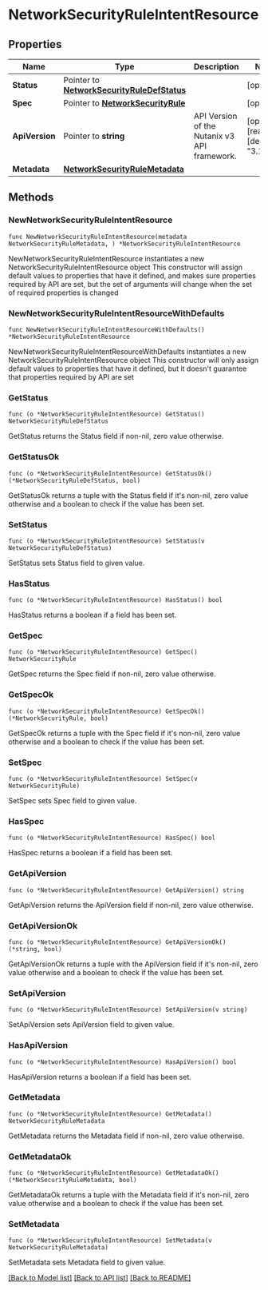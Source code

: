 # NetworkSecurityRuleIntentResource

## Properties

Name | Type | Description | Notes
------------ | ------------- | ------------- | -------------
**Status** | Pointer to [**NetworkSecurityRuleDefStatus**](NetworkSecurityRuleDefStatus.md) |  | [optional] 
**Spec** | Pointer to [**NetworkSecurityRule**](NetworkSecurityRule.md) |  | [optional] 
**ApiVersion** | Pointer to **string** | API Version of the Nutanix v3 API framework. | [optional] [readonly] [default to "3.1.0"]
**Metadata** | [**NetworkSecurityRuleMetadata**](NetworkSecurityRuleMetadata.md) |  | 

## Methods

### NewNetworkSecurityRuleIntentResource

`func NewNetworkSecurityRuleIntentResource(metadata NetworkSecurityRuleMetadata, ) *NetworkSecurityRuleIntentResource`

NewNetworkSecurityRuleIntentResource instantiates a new NetworkSecurityRuleIntentResource object
This constructor will assign default values to properties that have it defined,
and makes sure properties required by API are set, but the set of arguments
will change when the set of required properties is changed

### NewNetworkSecurityRuleIntentResourceWithDefaults

`func NewNetworkSecurityRuleIntentResourceWithDefaults() *NetworkSecurityRuleIntentResource`

NewNetworkSecurityRuleIntentResourceWithDefaults instantiates a new NetworkSecurityRuleIntentResource object
This constructor will only assign default values to properties that have it defined,
but it doesn't guarantee that properties required by API are set

### GetStatus

`func (o *NetworkSecurityRuleIntentResource) GetStatus() NetworkSecurityRuleDefStatus`

GetStatus returns the Status field if non-nil, zero value otherwise.

### GetStatusOk

`func (o *NetworkSecurityRuleIntentResource) GetStatusOk() (*NetworkSecurityRuleDefStatus, bool)`

GetStatusOk returns a tuple with the Status field if it's non-nil, zero value otherwise
and a boolean to check if the value has been set.

### SetStatus

`func (o *NetworkSecurityRuleIntentResource) SetStatus(v NetworkSecurityRuleDefStatus)`

SetStatus sets Status field to given value.

### HasStatus

`func (o *NetworkSecurityRuleIntentResource) HasStatus() bool`

HasStatus returns a boolean if a field has been set.

### GetSpec

`func (o *NetworkSecurityRuleIntentResource) GetSpec() NetworkSecurityRule`

GetSpec returns the Spec field if non-nil, zero value otherwise.

### GetSpecOk

`func (o *NetworkSecurityRuleIntentResource) GetSpecOk() (*NetworkSecurityRule, bool)`

GetSpecOk returns a tuple with the Spec field if it's non-nil, zero value otherwise
and a boolean to check if the value has been set.

### SetSpec

`func (o *NetworkSecurityRuleIntentResource) SetSpec(v NetworkSecurityRule)`

SetSpec sets Spec field to given value.

### HasSpec

`func (o *NetworkSecurityRuleIntentResource) HasSpec() bool`

HasSpec returns a boolean if a field has been set.

### GetApiVersion

`func (o *NetworkSecurityRuleIntentResource) GetApiVersion() string`

GetApiVersion returns the ApiVersion field if non-nil, zero value otherwise.

### GetApiVersionOk

`func (o *NetworkSecurityRuleIntentResource) GetApiVersionOk() (*string, bool)`

GetApiVersionOk returns a tuple with the ApiVersion field if it's non-nil, zero value otherwise
and a boolean to check if the value has been set.

### SetApiVersion

`func (o *NetworkSecurityRuleIntentResource) SetApiVersion(v string)`

SetApiVersion sets ApiVersion field to given value.

### HasApiVersion

`func (o *NetworkSecurityRuleIntentResource) HasApiVersion() bool`

HasApiVersion returns a boolean if a field has been set.

### GetMetadata

`func (o *NetworkSecurityRuleIntentResource) GetMetadata() NetworkSecurityRuleMetadata`

GetMetadata returns the Metadata field if non-nil, zero value otherwise.

### GetMetadataOk

`func (o *NetworkSecurityRuleIntentResource) GetMetadataOk() (*NetworkSecurityRuleMetadata, bool)`

GetMetadataOk returns a tuple with the Metadata field if it's non-nil, zero value otherwise
and a boolean to check if the value has been set.

### SetMetadata

`func (o *NetworkSecurityRuleIntentResource) SetMetadata(v NetworkSecurityRuleMetadata)`

SetMetadata sets Metadata field to given value.



[[Back to Model list]](../README.md#documentation-for-models) [[Back to API list]](../README.md#documentation-for-api-endpoints) [[Back to README]](../README.md)


